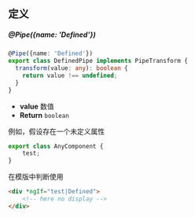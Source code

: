 ## 定义

##### @Pipe({name: 'Defined'})

```typescript
@Pipe({name: 'Defined'})
export class DefinedPipe implements PipeTransform {
  transform(value: any): boolean {
    return value !== undefined;
  }
}
```

- **value** 数值
- **Return** `boolean`

例如，假设存在一个未定义属性

```typescript
export class AnyComponent {
    test;
}
```

在模版中判断使用

```html
<div *ngIf="test|Defined">
    <!-- here no display -->
</div>
```
